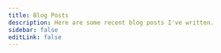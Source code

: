 ```yaml
---
title: Blog Posts
description: Here are some recent blog posts I've written.
sidebar: false
editLink: false
---
```


<script>
import {defineComponent, onMounted, reactive} from 'vue'
import {useRouter} from "vue-router"

export default {
    setup() {
        const router = useRouter()

        onMounted(() => {
            router.replace({ path: "/archive/" })
        })
    }
}
</script>
